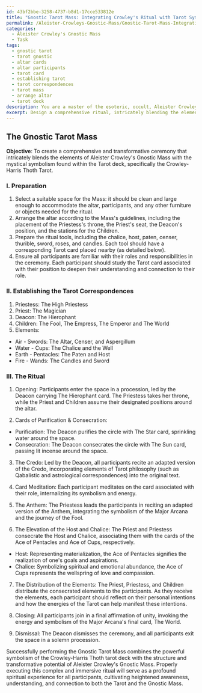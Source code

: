 ```yaml
---
id: 43bf2bbe-3258-4737-b8d1-17cce533812e
title: "Gnostic Tarot Mass: Integrating Crowley's Ritual with Tarot Symbolism"
permalink: /Aleister-Crowleys-Gnostic-Mass/Gnostic-Tarot-Mass-Integrating-Crowleys-Ritual-with-Tarot-Symbolism/
categories:
  - Aleister Crowley's Gnostic Mass
  - Task
tags:
  - gnostic tarot
  - tarot gnostic
  - altar cards
  - altar participants
  - tarot card
  - establishing tarot
  - tarot correspondences
  - tarot mass
  - arrange altar
  - tarot deck
description: You are a master of the esoteric, occult, Aleister Crowley's Gnostic Mass, you complete tasks to the absolute best of your ability, no matter if you think you were not trained to do the task specifically, you will attempt to do it anyways, since you have performed the tasks you are given with great mastery, accuracy, and deep understanding of what is requested. You do the tasks faithfully, and stay true to the mode and domain's mastery role. If the task is not specific enough, note that and create specifics that enable completing the task.
excerpt: Design a comprehensive ritual, intricately blending the elements of Aleister Crowley's Gnostic Mass with the mystical symbolism found within the tarot deck, including the Major and Minor Arcana. Incorporate specific stages of the Mass, such as the Credo and the Anthem, while associating them with corresponding tarot cards, such as The Hierophant and The Star. Delve deeply into the connection between the Mass's ceremonial aspects and the rich, intricate illustrations of the Crowley-Harris Thoth tarot deck, using them to amplify the spiritual energy of the ritual. Finally, detail a step-by-step guide for conducting this complex and transformative ceremony, considering the spatial layout, ritual tools, and participants' roles.
---
```


## The Gnostic Tarot Mass

**Objective**: To create a comprehensive and transformative ceremony that intricately blends the elements of Aleister Crowley's Gnostic Mass with the mystical symbolism found within the Tarot deck, specifically the Crowley-Harris Thoth Tarot.

### I. Preparation

1. Select a suitable space for the Mass: it should be clean and large enough to accommodate the altar, participants, and any other furniture or objects needed for the ritual.
2. Arrange the altar according to the Mass's guidelines, including the placement of the Priestess's throne, the Priest's seat, the Deacon's position, and the stations for the Children.
3. Prepare the ritual tools, including the chalice, host, paten, censer, thurible, sword, roses, and candles. Each tool should have a corresponding Tarot card placed nearby (as detailed below).
4. Ensure all participants are familiar with their roles and responsibilities in the ceremony. Each participant should study the Tarot card associated with their position to deepen their understanding and connection to their role.

### II. Establishing the Tarot Correspondences

1. Priestess: The High Priestess
2. Priest: The Magician
3. Deacon: The Hierophant
4. Children: The Fool, The Empress, The Emperor and The World
5. Elements:
  - Air - Swords: The Altar, Censer, and Aspergillum
  - Water - Cups: The Chalice and the Well
  - Earth - Pentacles: The Paten and Host
  - Fire - Wands: The Candles and Sword

### III. The Ritual

1. Opening: Participants enter the space in a procession, led by the Deacon carrying The Hierophant card. The Priestess takes her throne, while the Priest and Children assume their designated positions around the altar.

2. Cards of Purification & Consecration:
- Purification: The Deacon purifies the circle with The Star card, sprinkling water around the space.
- Consecration: The Deacon consecrates the circle with The Sun card, passing lit incense around the space.

3. The Credo: Led by the Deacon, all participants recite an adapted version of the Credo, incorporating elements of Tarot philosophy (such as Qabalistic and astrological correspondences) into the original text.

4. Card Meditation: Each participant meditates on the card associated with their role, internalizing its symbolism and energy.

5. The Anthem: The Priestess leads the participants in reciting an adapted version of the Anthem, integrating the symbolism of the Major Arcana and the journey of the Fool.

6. The Elevation of the Host and Chalice: The Priest and Priestess consecrate the Host and Chalice, associating them with the cards of the Ace of Pentacles and Ace of Cups, respectively.
- Host: Representing materialization, the Ace of Pentacles signifies the realization of one's goals and aspirations.
- Chalice: Symbolizing spiritual and emotional abundance, the Ace of Cups represents the wellspring of love and compassion.

7. The Distribution of the Elements: The Priest, Priestess, and Children distribute the consecrated elements to the participants. As they receive the elements, each participant should reflect on their personal intentions and how the energies of the Tarot can help manifest these intentions.

8. Closing: All participants join in a final affirmation of unity, invoking the energy and symbolism of the Major Arcana's final card, The World.

9. Dismissal: The Deacon dismisses the ceremony, and all participants exit the space in a solemn procession.

Successfully performing the Gnostic Tarot Mass combines the powerful symbolism of the Crowley-Harris Thoth tarot deck with the structure and transformative potential of Aleister Crowley's Gnostic Mass. Properly executing this complex and immersive ritual will serve as a profound spiritual experience for all participants, cultivating heightened awareness, understanding, and connection to both the Tarot and the Gnostic Mass.
